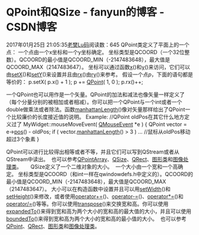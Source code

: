 # QPoint和QSize - fanyun的博客 - CSDN博客
2017年01月25日 21:05:35[老樊Lu码](https://me.csdn.net/fanyun_01)阅读数：645
QPoint类定义了平面上的一个点：
一个点由一个x坐标和一个y坐标确定。
坐标类型是QCOORD（一个32位整数）。QCOORD的最小值是QCOORD_MIN（-2147483648），最大值是QCOORD_MAX（2147483647）。
坐标可以通过函数[x](http://writeblog.csdn.net/#x)()和[y](http://writeblog.csdn.net/#y)()来访问，它们可以由[setX](http://writeblog.csdn.net/#setX)()和[setY](http://writeblog.csdn.net/#setY)()来设置并且由[rx](http://writeblog.csdn.net/#rx)()由[ry](http://writeblog.csdn.net/#ry)()来参考。
假设一个点*p*，下面的语句都是等价的：
        p.setX( p.x() + 1 );
        p += [QPoint](http://writeblog.csdn.net/#QPoint)( 1, 0 );
        p.rx()++;
    
一个QPoint也可以用作是一个矢量。QPoint的加法和减法也像矢量一样定义了（每个分量分别的被相加或者相减）。你可以把一个QPoint与一个int或者一个double做乘法或者除法。函数[manhattanLength](http://writeblog.csdn.net/#manhattanLength)()像对矢量那样给出了QPoint一个比较廉价的长度接近值的说明。
Example:
        //QPoint oldPos在其它什么地方定义过了
        MyWidget::mouseMoveEvent( [QMouseEvent](http://writeblog.csdn.net/qmouseevent.html) *e )
        {
            QPoint vector = e->[pos](http://writeblog.csdn.net/qmouseevent.html#pos)() - oldPos;
            if ( vector.[manhattanLength](http://writeblog.csdn.net/#manhattanLength)() > 3 )
            ... //鼠标从oldPos移动超过3个象素
        }
    
QPoint可以进行比较得出相等或者不等，并且它们可以写到QStream或者从QStream中读出。
 也可以参考[QPointArray](http://writeblog.csdn.net/qpointarray.html)、[QSize](http://writeblog.csdn.net/qsize.html)、[QRect](http://writeblog.csdn.net/qrect.html)、[图形类](http://writeblog.csdn.net/graphics.html)和[图像处理类](http://writeblog.csdn.net/images.html)。
     QSize定义了一个二维对象的大小。
 一个大小由一个宽和一个高确定。
坐标类型是QCOORD（和int一样在qwindowdefs.h中定义的）。QCOORD的最小值是QCOORD_MIN（-2147483648），最大值是QCOORD_MAX（2147483647）。
大小可以在构造函数中设置并且可以用[setWidth](http://writeblog.csdn.net/#setWidth)()和[setHeight](http://writeblog.csdn.net/#setHeight)()来修改，或者使用[operator+=](http://writeblog.csdn.net/#operator+-eq)()、[operator-=](http://writeblog.csdn.net/#operator--eq)()、[operator*=](http://writeblog.csdn.net/#operator*-eq)()和[operator/=](http://writeblog.csdn.net/#operator/-eq)()等等。你可以使用[transpose](http://writeblog.csdn.net/#transpose)()来交换宽和高。你可以使用[expandedTo](http://writeblog.csdn.net/#expandedTo)()来得到宽和高为两个大小的宽和高的最大值的大小，并且可以使用[boundedTo](http://writeblog.csdn.net/#boundedTo)()来得到宽和高为两个大小的宽和高的最小值的大小。
 也可以参考[QPoint](http://writeblog.csdn.net/qpoint.html)、[QRect](http://writeblog.csdn.net/qrect.html)、[图形类](http://writeblog.csdn.net/graphics.html)和[图像处理类](http://writeblog.csdn.net/images.html)。
